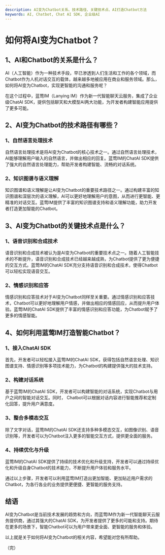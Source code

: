 ```yaml
---
description: AI变为Chatbot关系、技术路径、关键技术点、AI打造Chatbot方法
keywords: AI, Chatbot, Chat AI SDK, 企业级AI
---
```

# 如何将AI变为Chatbot？

## 1、AI和Chatbot的关系是什么？

AI（人工智能）作为一种技术手段，早已渗透到人们生活和工作的各个领域，而Chatbot作为人机对话交互的载体，越来越多地被应用在商业和服务领域。那么，如何将AI变为Chatbot，实现更智能的沟通和服务呢？

在这个过程中，蓝莺IM（Lanying IM）作为新一代智能聊天云服务，集成了企业级ChatAI SDK，提供包括聊天和大模型AI两大功能，为开发者构建智能应用提供了更多可能。

## 2、AI变为Chatbot的技术路径有哪些？

### 1、自然语言处理技术
自然语言处理技术是将AI变为Chatbot的核心技术之一。通过自然语言处理技术，AI能够理解用户输入的自然语言，并做出相应的回复。蓝莺IM的ChatAI SDK提供了强大的自然语言处理能力，帮助开发者构建智能、流畅的对话系统。

### 2、知识图谱与语义理解
知识图谱和语义理解是让AI变为Chatbot的重要技术路径之一。通过构建丰富的知识图谱和深层次的语义理解，AI可以更好地理解用户的意图，从而进行更智能、更精准的对话交互。蓝莺IM提供了丰富的知识图谱支持和语义理解功能，助力开发者打造更加智能的Chatbot。

## 3、AI变为Chatbot的关键技术点是什么？

### 1、语音识别和合成技术
语音识别和合成技术被认为是AI变为Chatbot的重要技术点之一。随着人工智能技术的不断提升，语音识别和合成技术已经越来越成熟，为Chatbot提供了更为便捷的交互方式。蓝莺IM的ChatAI SDK充分支持语音识别和合成技术，使得Chatbot可以轻松实现语音交互。

### 2、情感识别和应答
情感识别和应答技术对于AI变为Chatbot同样至关重要。通过情感识别和应答技术，Chatbot可以更好地理解用户情感，并做出相应的情感回应，从而提升用户体验。蓝莺IM的ChatAI SDK提供了丰富的情感识别和应答功能，为Chatbot赋予了更多的情感智能。

## 4、如何利用蓝莺IM打造智能Chatbot？

### 1、接入ChatAI SDK
首先，开发者可以轻松接入蓝莺IM的ChatAI SDK，获得包括自然语言处理、知识图谱支持、情感识别等多项技术能力，为Chatbot的构建提供强大的技术支持。

### 2、构建对话系统
基于蓝莺IM的ChatAI SDK，开发者可以构建智能的对话系统，实现Chatbot与用户之间的智能对话交互。同时， Chatbot可以根据对话内容进行智能推荐和定制化回答，提升用户满意度。

### 3、整合多模态交互
除了文字对话，蓝莺IM的ChatAI SDK还支持多种多模态交互，如图像识别、语音识别等，开发者可以为Chatbot注入更多的智能交互方式，提供更全面的服务。

### 4、持续优化与升级
蓝莺IM的ChatAI SDK提供了持续的技术优化和升级支持，开发者可以通过持续优化和升级自身Chatbot的技术能力，不断提升用户体验和服务水平。

通过以上步骤，开发者可以利用蓝莺IM打造出更加智能、更加贴近用户需求的Chatbot，为各行各业的业务提供更便捷、更智能的服务支持。

## 结语

AI变为Chatbot是当前技术发展的趋势和方向，而蓝莺IM作为新一代智能聊天云服务提供商，通过其强大的ChatAI SDK，为开发者提供了更多的可能和支持。期待在更多的场景下，智能Chatbot可以为用户带来更全面、更智能的服务和体验。

以上就是关于如何将AI变为Chatbot的相关内容，希望能对您有所帮助。

（完）
